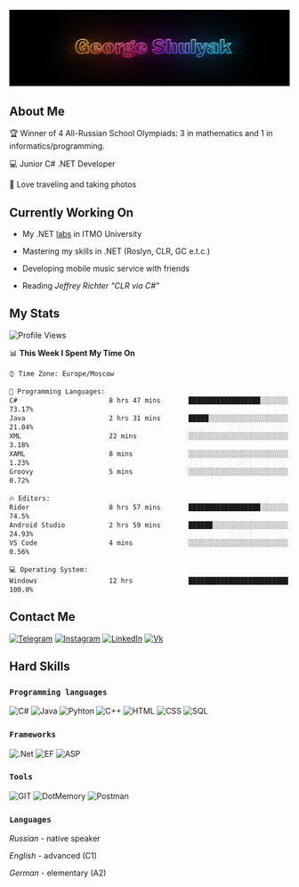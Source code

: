 ![](./img/header.jpg)

## About Me

:trophy: Winner of 4 All-Russian School Olympiads: 3 in mathematics and 1 in informatics/programming.

:computer: Junior C# .NET Developer

:camera_flash: Love traveling and taking photos


## Currently Working On

* My .NET [labs](https://itmois.notion.site/1-y24-54e3ddf85994453ea2cf37d000c0296e) in ITMO University

* Mastering my skills in .NET (Roslyn, CLR, GC e.t.c.)

* Developing mobile music service with friends

* Reading _Jeffrey Richter "CLR via C#"_

## My Stats

<!--START_SECTION:waka-->
![Profile Views](http://img.shields.io/badge/Profile%20Views-5-blue)

📊 **This Week I Spent My Time On** 

```text
⌚︎ Time Zone: Europe/Moscow

💬 Programming Languages: 
C#                       8 hrs 47 mins       ██████████████████░░░░░░░   73.17% 
Java                     2 hrs 31 mins       █████░░░░░░░░░░░░░░░░░░░░   21.04% 
XML                      22 mins             ░░░░░░░░░░░░░░░░░░░░░░░░░   3.18% 
XAML                     8 mins              ░░░░░░░░░░░░░░░░░░░░░░░░░   1.23% 
Groovy                   5 mins              ░░░░░░░░░░░░░░░░░░░░░░░░░   0.72%

🔥 Editors: 
Rider                    8 hrs 57 mins       ██████████████████░░░░░░░   74.5% 
Android Studio           2 hrs 59 mins       ██████░░░░░░░░░░░░░░░░░░░   24.93% 
VS Code                  4 mins              ░░░░░░░░░░░░░░░░░░░░░░░░░   0.56%

💻 Operating System: 
Windows                  12 hrs              █████████████████████████   100.0%

```


<!--END_SECTION:waka-->

## Contact Me

[![Telegram](https://img.shields.io/badge/Telegram-1C93CE?style=for-the-badge&logo=telegram)](https://t.me/george_shulyak)
[![Instagram](https://img.shields.io/badge/Instagram-EDB151?style=for-the-badge&logo=instagram)](https://instagram.com/georgeshulyak?igshid=YmMyMTA2M2Y=)
[![LinkedIn](https://img.shields.io/badge/LinkedIn-0A66C2?style=for-the-badge&logo=linkedin)](https://www.linkedin.com/in/george-shulyak-63334023b/)
[![Vk](https://img.shields.io/badge/VK-0077FF?style=for-the-badge&logo=vk)](https://vk.com/gshulyak)


## Hard Skills

### `Programming languages`

![C#](https://img.shields.io/badge/-C%23-B869DD?style=for-the-badge&logo=csharp)
![Java](https://img.shields.io/badge/Java-DB6900?style=for-the-badge&logo=java)
![Pyhton](https://img.shields.io/badge/Python-F2C73E?style=for-the-badge&logo=python)
![C++](https://img.shields.io/badge/C++-00417B?style=for-the-badge&logo=C%2b%2b)
![HTML](https://img.shields.io/badge/HTML5-E56027?style=for-the-badge&logo=html5)
![CSS](https://img.shields.io/badge/CSS3-2760E5?style=for-the-badge&logo=css3)
![SQL](https://img.shields.io/badge/SQL-2471BD?style=for-the-badge)

### `Frameworks`
![.Net](https://img.shields.io/badge/-.Net_Framework-4E2ACD?style=for-the-badge&logo=dotnet)
![EF](https://img.shields.io/badge/EF_CORE_6-631F74?style=for-the-badge&logo=dotnet)
![ASP](https://img.shields.io/badge/ASP.NET-156AB1?style=for-the-badge&logo=dotnet)

### `Tools`
![GIT](https://img.shields.io/badge/-GIT-303030?style=for-the-badge&logo=git)
![DotMemory](https://img.shields.io/badge/Dot_Memory-E37D68?style=for-the-badge&logo=jetbrains)
![Postman](https://img.shields.io/badge/Postman-FFFFFF?style=for-the-badge&logo=postman)

### `Languages`

*Russian* - native speaker

*English* - advanced (C1)

*German* - elementary (A2)